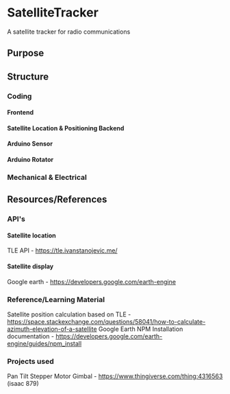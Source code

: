 # SatelliteTracker

A satellite tracker for radio communications

## Purpose

## Structure

### Coding

#### Frontend

#### Satellite Location & Positioning Backend

#### Arduino Sensor

#### Arduino Rotator

### Mechanical & Electrical

## Resources/References

### API's

#### Satellite location

TLE API - https://tle.ivanstanojevic.me/

#### Satellite display

Google earth - https://developers.google.com/earth-engine

### Reference/Learning Material

Satellite position calculation based on TLE - https://space.stackexchange.com/questions/58041/how-to-calculate-azimuth-elevation-of-a-satellite
Google Earth NPM Installation documentation - https://developers.google.com/earth-engine/guides/npm_install

### Projects used

Pan Tilt Stepper Motor Gimbal - https://www.thingiverse.com/thing:4316563 (isaac 879)
